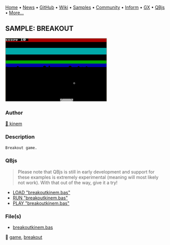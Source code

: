 [Home](https://qb64.com) • [News](../../news.md) • [GitHub](https://github.com/QB64Official/qb64) • [Wiki](https://github.com/QB64Official/qb64/wiki) • [Samples](../../samples.md) • [Community](../../community.md) • [Inform](../../inform.md) • [GX](../../gx.md) • [QBjs](../../qbjs.md) • [More...](../../more.md)

## SAMPLE: BREAKOUT

![breakout-kinem.png](img/breakout-kinem.png)

### Author

[🐝 kinem](../kinem.md) 

### Description

```text
Breakout game.
```

### QBjs

> Please note that QBjs is still in early development and support for these examples is extremely experimental (meaning will most likely not work). With that out of the way, give it a try!

* [LOAD "breakoutkinem.bas"](https://v6p9d9t4.ssl.hwcdn.net/html/5963335/index.html?src=https://qb64.com/samples/breakout/src/breakoutkinem.bas)
* [RUN "breakoutkinem.bas"](https://v6p9d9t4.ssl.hwcdn.net/html/5963335/index.html?mode=auto&src=https://qb64.com/samples/breakout/src/breakoutkinem.bas)
* [PLAY "breakoutkinem.bas"](https://v6p9d9t4.ssl.hwcdn.net/html/5963335/index.html?mode=play&src=https://qb64.com/samples/breakout/src/breakoutkinem.bas)

### File(s)

* [breakoutkinem.bas](src/breakoutkinem.bas)

🔗 [game](../game.md), [breakout](../breakout.md)
